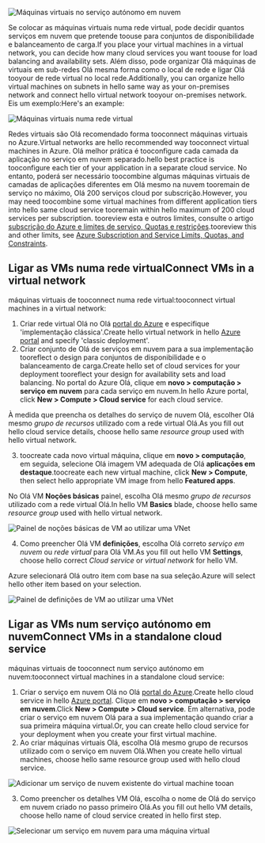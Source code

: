 

![Máquinas virtuais no serviço autónomo em nuvem](./media/virtual-machines-common-classic-connect-vms/CloudServiceExample.png)

<span data-ttu-id="b8a0f-102">Se colocar as máquinas virtuais numa rede virtual, pode decidir quantos serviços em nuvem que pretende toouse para conjuntos de disponibilidade e balanceamento de carga.</span><span class="sxs-lookup"><span data-stu-id="b8a0f-102">If you place your virtual machines in a virtual network, you can decide how many cloud services you want toouse for load balancing and availability sets.</span></span> <span data-ttu-id="b8a0f-103">Além disso, pode organizar Olá máquinas de virtuais em sub-redes Olá mesma forma como o local de rede e ligar Olá tooyour de rede virtual no local rede.</span><span class="sxs-lookup"><span data-stu-id="b8a0f-103">Additionally, you can organize hello virtual machines on subnets in hello same way as your on-premises network and connect hello virtual network tooyour on-premises network.</span></span> <span data-ttu-id="b8a0f-104">Eis um exemplo:</span><span class="sxs-lookup"><span data-stu-id="b8a0f-104">Here's an example:</span></span>

![Máquinas virtuais numa rede virtual](./media/virtual-machines-common-classic-connect-vms/VirtualNetworkExample.png)

<span data-ttu-id="b8a0f-106">Redes virtuais são Olá recomendado forma tooconnect máquinas virtuais no Azure.</span><span class="sxs-lookup"><span data-stu-id="b8a0f-106">Virtual networks are hello recommended way tooconnect virtual machines in Azure.</span></span> <span data-ttu-id="b8a0f-107">Olá melhor prática é tooconfigure cada camada da aplicação no serviço em nuvem separado.</span><span class="sxs-lookup"><span data-stu-id="b8a0f-107">hello best practice is tooconfigure each tier of your application in a separate cloud service.</span></span> <span data-ttu-id="b8a0f-108">No entanto, poderá ser necessário toocombine algumas máquinas virtuais de camadas de aplicações diferentes em Olá mesmo na nuvem tooremain de serviço no máximo, Olá 200 serviços cloud por subscrição.</span><span class="sxs-lookup"><span data-stu-id="b8a0f-108">However, you may need toocombine some virtual machines from different application tiers into hello same cloud service tooremain within hello maximum of 200 cloud services per subscription.</span></span> <span data-ttu-id="b8a0f-109">tooreview esta e outros limites, consulte o artigo [subscrição do Azure e limites de serviço, Quotas e restrições](../articles/azure-subscription-service-limits.md).</span><span class="sxs-lookup"><span data-stu-id="b8a0f-109">tooreview this and other limits, see [Azure Subscription and Service Limits, Quotas, and Constraints](../articles/azure-subscription-service-limits.md).</span></span>

## <a name="connect-vms-in-a-virtual-network"></a><span data-ttu-id="b8a0f-110">Ligar as VMs numa rede virtual</span><span class="sxs-lookup"><span data-stu-id="b8a0f-110">Connect VMs in a virtual network</span></span>
<span data-ttu-id="b8a0f-111">máquinas virtuais de tooconnect numa rede virtual:</span><span class="sxs-lookup"><span data-stu-id="b8a0f-111">tooconnect virtual machines in a virtual network:</span></span>

1. <span data-ttu-id="b8a0f-112">Criar rede virtual Olá no Olá [portal do Azure](../articles/virtual-network/virtual-networks-create-vnet-classic-pportal.md) e especifique 'implementação clássica'.</span><span class="sxs-lookup"><span data-stu-id="b8a0f-112">Create hello virtual network in hello [Azure portal](../articles/virtual-network/virtual-networks-create-vnet-classic-pportal.md) and specify 'classic deployment'.</span></span>
2. <span data-ttu-id="b8a0f-113">Criar conjunto de Olá de serviços em nuvem para a sua implementação tooreflect o design para conjuntos de disponibilidade e o balanceamento de carga.</span><span class="sxs-lookup"><span data-stu-id="b8a0f-113">Create hello set of cloud services for your deployment tooreflect your design for availability sets and load balancing.</span></span> <span data-ttu-id="b8a0f-114">No portal do Azure Olá, clique em **novo > computação > serviço em nuvem** para cada serviço em nuvem.</span><span class="sxs-lookup"><span data-stu-id="b8a0f-114">In hello Azure portal, click **New > Compute > Cloud service** for each cloud service.</span></span>

  <span data-ttu-id="b8a0f-115">À medida que preencha os detalhes do serviço de nuvem Olá, escolher Olá mesmo _grupo de recursos_ utilizado com a rede virtual Olá.</span><span class="sxs-lookup"><span data-stu-id="b8a0f-115">As you fill out hello cloud service details, choose hello same _resource group_ used with hello virtual network.</span></span>

3. <span data-ttu-id="b8a0f-116">toocreate cada novo virtual máquina, clique em **novo > computação**, em seguida, selecione Olá imagem VM adequada de Olá **aplicações em destaque**.</span><span class="sxs-lookup"><span data-stu-id="b8a0f-116">toocreate each new virtual machine, click **New > Compute**, then select hello appropriate VM image from hello **Featured apps**.</span></span>

  <span data-ttu-id="b8a0f-117">No Olá VM **Noções básicas** painel, escolha Olá mesmo _grupo de recursos_ utilizado com a rede virtual Olá.</span><span class="sxs-lookup"><span data-stu-id="b8a0f-117">In hello VM **Basics** blade, choose hello same _resource group_ used with hello virtual network.</span></span>

  ![Painel de noções básicas de VM ao utilizar uma VNet](./media/virtual-machines-common-classic-connect-vms/CreateVM_Basics_VN.png)

4. <span data-ttu-id="b8a0f-119">Como preencher Olá VM **definições**, escolha Olá correto _serviço em nuvem_ ou _rede virtual_ para Olá VM.</span><span class="sxs-lookup"><span data-stu-id="b8a0f-119">As you fill out hello VM **Settings**, choose hello correct _Cloud service_ or _virtual network_ for hello VM.</span></span>

  <span data-ttu-id="b8a0f-120">Azure selecionará Olá outro item com base na sua seleção.</span><span class="sxs-lookup"><span data-stu-id="b8a0f-120">Azure will select hello other item based on your selection.</span></span>

  ![Painel de definições de VM ao utilizar uma VNet](./media/virtual-machines-common-classic-connect-vms/CreateVM_Settings_VN.png)


## <a name="connect-vms-in-a-standalone-cloud-service"></a><span data-ttu-id="b8a0f-122">Ligar as VMs num serviço autónomo em nuvem</span><span class="sxs-lookup"><span data-stu-id="b8a0f-122">Connect VMs in a standalone cloud service</span></span>
<span data-ttu-id="b8a0f-123">máquinas virtuais de tooconnect num serviço autónomo em nuvem:</span><span class="sxs-lookup"><span data-stu-id="b8a0f-123">tooconnect virtual machines in a standalone cloud service:</span></span>

1. <span data-ttu-id="b8a0f-124">Criar o serviço em nuvem Olá no Olá [portal do Azure](http://portal.azure.com).</span><span class="sxs-lookup"><span data-stu-id="b8a0f-124">Create hello cloud service in hello [Azure portal](http://portal.azure.com).</span></span> <span data-ttu-id="b8a0f-125">Clique em **novo > computação > serviço em nuvem**.</span><span class="sxs-lookup"><span data-stu-id="b8a0f-125">Click **New > Compute > Cloud service**.</span></span> <span data-ttu-id="b8a0f-126">Em alternativa, pode criar o serviço em nuvem Olá para a sua implementação quando criar a sua primeira máquina virtual.</span><span class="sxs-lookup"><span data-stu-id="b8a0f-126">Or, you can create hello cloud service for your deployment when you create your first virtual machine.</span></span>
2. <span data-ttu-id="b8a0f-127">Ao criar máquinas virtuais Olá, escolha Olá mesmo grupo de recursos utilizado com o serviço em nuvem Olá.</span><span class="sxs-lookup"><span data-stu-id="b8a0f-127">When you create hello virtual machines, choose hello same resource group used with hello cloud service.</span></span>

  ![Adicionar um serviço de nuvem existente do virtual machine tooan](./media/virtual-machines-common-classic-connect-vms/CreateVM_Basics_SA.png)

3.  <span data-ttu-id="b8a0f-129">Como preencher os detalhes VM Olá, escolha o nome de Olá do serviço em nuvem criado no passo primeiro Olá.</span><span class="sxs-lookup"><span data-stu-id="b8a0f-129">As you fill out hello VM details, choose hello name of cloud service created in hello first step.</span></span>

  ![Selecionar um serviço em nuvem para uma máquina virtual](./media/virtual-machines-common-classic-connect-vms/CreateVM_Settings_SA.png)
